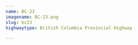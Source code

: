 ```yaml
---
name: BC-23
imagename: BC-23.png
slug: bc23
highwaytype: British Columbia Provincial Highway

---
```

